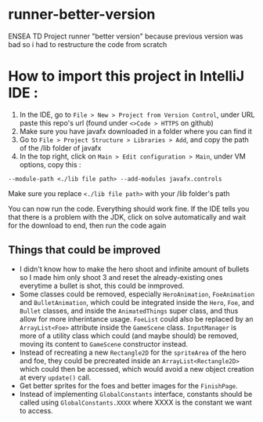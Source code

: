 # runner-better-version
ENSEA TD Project runner
"better version" because previous version was bad so i had to restructure the code from scratch

# How to import this project in IntelliJ IDE :

1. In the IDE, go to `File > New > Project from Version Control`, under URL paste this repo's url (found under `<>Code > HTTPS` on github)
2. Make sure you have javafx downloaded in a folder where you can find it
3. Go to `File > Project Structure > Libraries > Add`, and copy the path of the /lib folder of javafx
4. In the top right, click on `Main > Edit configuration > Main`, under VM options, copy this :
```
--module-path <./lib file path> --add-modules javafx.controls
```
Make sure you replace `<./lib file path>` with your /lib folder's path

You can now run the code. Everything should work fine.
If the IDE tells you that there is a problem with the JDK, click on solve automatically and wait for the download to end, then run the code again

## Things that could be improved
- I didn't know how to make the hero shoot and infinite amount of bullets so I made him only shoot 3 and reset the already-existing ones everytime a bullet is shot, this could be inmproved.
- Some classes could be removed, especially `HeroAnimation`, `FoeAnimation` and `BulletAnimation`, which could be integrated inside the `Hero`, `Foe`, and `Bullet` classes, and inside the `AnimatedThings` super class, and thus allow for more inherintance usage.
`FoeList` could also be replaced by an `ArrayList<Foe>` attribute inside the `GameScene` class. `InputManager` is more of a utility class which could (and maybe should) be removed, moving its content to `GameScene` constructor instead.
- Instead of recreating a new `Rectangle2D` for the `spriteArea` of the hero and foe, they could be precreated inside an `ArrayList<Rectangle2D>` which could then be accessed, which would avoid a new object creation at every `update()` call.
- Get better sprites for the foes and better images for the `FinishPage`.
- Instead of implementing `GlobalConstants` interface, constants should be called using `GlobalConstants.XXXX` where XXXX is the constant we want to access.
